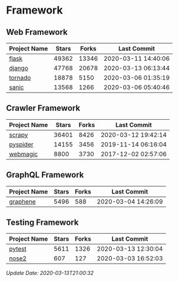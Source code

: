# Framework

## Web Framework

| Project Name | Stars | Forks | Last Commit |
| ------------ | ----- | ----- | ----------- |
| [flask](https://github.com/pallets/flask) | 49362 | 13346 | 2020-03-11 14:40:06 |
| [django](https://github.com/django/django) | 47768 | 20678 | 2020-03-13 06:13:44 |
| [tornado](https://github.com/tornadoweb/tornado) | 18878 | 5150 | 2020-03-06 01:35:19 |
| [sanic](https://github.com/huge-success/sanic) | 13568 | 1266 | 2020-03-06 05:40:46 |

## Crawler Framework

| Project Name | Stars | Forks | Last Commit |
| ------------ | ----- | ----- | ----------- |
| [scrapy](https://github.com/scrapy/scrapy) | 36401 | 8426 | 2020-03-12 19:42:14 |
| [pyspider](https://github.com/binux/pyspider) | 14155 | 3456 | 2019-11-14 06:16:04 |
| [webmagic](https://github.com/code4craft/webmagic) | 8800 | 3730 | 2017-12-02 02:57:06 |

## GraphQL Framework

| Project Name | Stars | Forks | Last Commit |
| ------------ | ----- | ----- | ----------- |
| [graphene](https://github.com/graphql-python/graphene) | 5496 | 588 | 2020-03-04 14:26:09 |

## Testing Framework

| Project Name | Stars | Forks | Last Commit |
| ------------ | ----- | ----- | ----------- |
| [pytest](https://github.com/pytest-dev/pytest) | 5611 | 1326 | 2020-03-13 12:30:04 |
| [nose2](https://github.com/nose-devs/nose2) | 607 | 127 | 2020-03-03 16:52:03 |

*Update Date: 2020-03-13T21:00:32*